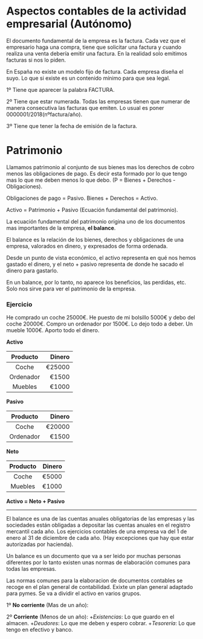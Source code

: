 # Aspectos contables de la actividad empresarial (Autónomo)

El documento fundamental de la empresa es la factura. Cada vez que el empresario haga una compra, tiene que solicitar una factura y cuando realiza una venta debería emitir una factura. En la realidad solo emitimos facturas si nos lo piden.

En España no existe un modelo fijo de factura. Cada empresa diseña el suyo. Lo que si existe es un contenido mínimo para que sea legal. 

1º Tiene que aparecer la palabra FACTURA.

2º Tiene que estar numerada. Todas las empresas tienen que numerar de manera consecutiva las facturas que emiten. Lo usual es poner 0000001/2018(nºfactura/año).

3º Tiene que tener la fecha de emisión de la factura.

# Patrimonio

Llamamos patrimonio al conjunto de sus bienes mas los derechos de cobro menos las obligaciones de pago. Es decir esta formado por lo que tengo mas lo que me deben menos lo que debo. (P = Bienes + Derechos - Obligaciones).

Obligaciones de pago = Pasivo.
Bienes + Derechos = Activo.

Activo = Patrimonio + Pasivo (Ecuación fundamental del patrimonio).

La ecuación fundamental del patrimonio origina uno de los documentos mas importantes de la empresa, **el balance**.

El balance es la relación de los bienes, derechos y obligaciones de una empresa, valorados en dinero, y expresados de forma ordenada.

Desde un punto de vista económico, el activo representa en qué nos hemos gastado el dinero, y el neto + pasivo representa de donde he sacado el dinero para gastarlo.

En un balance, por lo tanto, no aparece los beneficios, las perdidas, etc. Solo nos sirve para ver el patrimonio de la empresa.

### Ejercicio

He comprado un coche 25000€. He puesto de mi bolsillo 5000€ y debo del coche 20000€. Compro un ordenador por 1500€. Lo dejo todo a deber. Un mueble 1000€. Aporto todo el dinero.


**Activo**

| Producto  | Dinero |
|:---------:| ------:|
| Coche     | €25000 |
| Ordenador |  €1500 |
| Muebles   |  €1000 |

**Pasivo**

| Producto  | Dinero |
|:---------:| ------:|
| Coche     | €20000 |
| Ordenador |  €1500 |

**Neto**

| Producto | Dinero |
|:--------:| ------:|
| Coche    |  €5000 |
| Muebles  |  €1000 |

**Activo = Neto + Pasivo**

----------------------------------------------------------------------------------------------------------------

El balance es una de las cuentas anuales obligatorias de las empresas y las sociedades están obligadas a depositar las cuentas anuales en el registro mercantil cada año. Los ejercicios contables de una empresa va del 1 de enero al 31 de diciembre de cada año. (Hay excepciones que hay que estar autorizadas por hacienda).

Un balance es un documento que va a ser leido por muchas personas diferentes por lo tanto existen unas normas de elaboración comunes para todas las empresas.

Las normas comunes para la elaboracion de documentos contables se recoge en el plan general de contabilidad. Exixte un plan general adaptado para pymes. Se va a dividir el activo en varios grupos. 

1º **No corriente** (Mas de un año):


2º **Corriente** (Menos de un año):
	+*Existencias*: Lo que guardo en el almacen.
	+*Deudores*: Lo que me deben y espero cobrar.
	+*Tesorería*: Lo que tengo en efectivo y banco.
